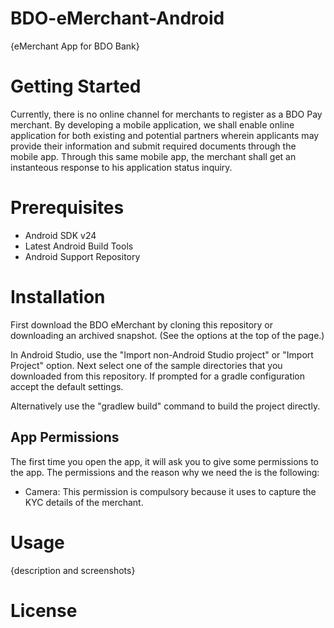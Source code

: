 # BDO-eMerchant-Android
{eMerchant App for BDO Bank} 

# Getting Started
Currently, there is no online channel for merchants to register as a BDO Pay merchant. By developing a mobile
application, we shall enable online application for both existing and potential partners wherein applicants may provide their
information and submit required documents through the mobile app. Through this same mobile app, the merchant shall get
an instanteous response to his application status inquiry.

# Prerequisites

- Android SDK v24
- Latest Android Build Tools
- Android Support Repository

# Installation

First download the BDO eMerchant by cloning this repository or downloading an archived snapshot. (See the options at the top of the page.)

In Android Studio, use the "Import non-Android Studio project" or "Import Project" option. Next select one of the sample directories that you downloaded from this repository. If prompted for a gradle configuration accept the default settings.

Alternatively use the "gradlew build" command to build the project directly.

## App Permissions

The first time you open the app, it will ask you to give some permissions to the app. The permissions and the reason why we need the is the following:
-	Camera: This permission is compulsory because it uses to capture the KYC details of the merchant.

# Usage 
{description and screenshots}

# License


